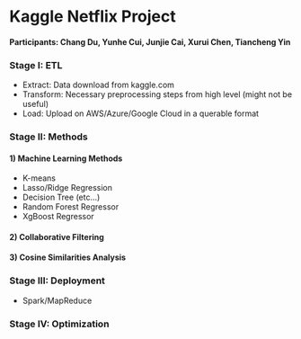 # Kaggle Netflix Project 

#### Participants: Chang Du, Yunhe Cui, Junjie Cai, Xurui Chen, Tiancheng Yin

### Stage I: ETL 
- Extract: Data download from kaggle.com 
- Transform: Necessary preprocessing steps from high level (might not be useful)
- Load: Upload on AWS/Azure/Google Cloud in a querable format

### Stage II: Methods
#### 1) Machine Learning Methods 
- K-means
- Lasso/Ridge Regression
- Decision Tree (etc...)
- Random Forest Regressor 
- XgBoost Regressor 
#### 2) Collaborative Filtering 
#### 3) Cosine Similarities Analysis 

### Stage III: Deployment 
- Spark/MapReduce 

### Stage IV: Optimization 
